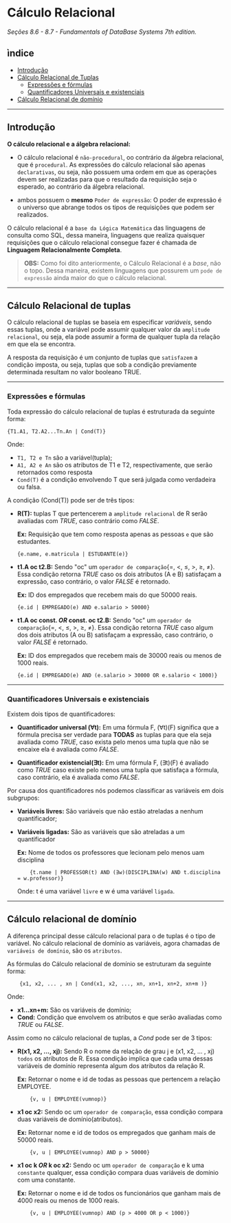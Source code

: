 # Cálculo Relacional
*Seções 8.6 - 8.7 - Fundamentals of DataBase Systems 7th edition.*

## ìndice
- [Introdução](#introdução)
- [Cálculo Relacional de Tuplas](#cálculo-relacional-de-tuplas)
    - [Expressões e fórmulas](#Expressões-e-fórmulas)
    - [Quantificadores Universais e existenciais](#quantificadores-universais-e-existenciais)
- [Cálculo Relacional de domínio](#Cálculo-relacional-de-domínio)
---
## Introdução

**O cálculo relacional e a álgebra relacional:**

- O cálculo relacional é `não-procedural`, oo contrário da álgebra relacional, que é `procedural`. As expressões do cálculo relacional são apenas `declarativas`, ou seja, não possuem uma ordem em que as operações devem ser realizadas para que o resultado da requisição seja o esperado, ao contrário da álgebra relacional.

- ambos possuem o **mesmo** `Poder de expressão`: O poder de expressão é o universo que abrange todos os tipos de requisições que podem ser realizados.

O cálculo relacional é a `base da Lógica Matemática` das linguagens de consulta como SQL, dessa maneira, linguagens que realiza quaisquer requisições que o cálculo relacional consegue fazer é chamada de **Linguagem Relacionalmente Completa**. 

> **OBS:** Como foi dito anteriormente, o Cálculo Relacional é a *base*, não o topo. Dessa maneira, existem linguagens que possurem um `pode de expressão` ainda maior do que o cálculo relacional.

---
## Cálculo Relacional de tuplas

O cálculo relacional de tuplas se baseia em especificar *variáveis*, sendo essas tuplas, onde a variável pode assumir qualquer valor da `amplitude relacional`, ou seja, ela pode assumir a forma de qualquer tupla da relação em que ela se encontra. 

A resposta da requisição é um conjunto de  tuplas que `satisfazem` a condição imposta, ou seja, tuplas que sob a condição previamente determinada resultam no valor booleano TRUE.

---
### **Expressões e fórmulas**

Toda expressão do cálculo relacional de tuplas é estruturada da seguinte forma:

```
{T1.A1, T2.A2...Tn.An | Cond(T)}
```

Onde:
- `T1, T2 e Tn` são a variável(tupla);
- `A1, A2 e An` são os atributos de T1 e T2, respectivamente, que serão retornados como resposta
- `Cond(T)` é a condição envolvendo T que será julgada como verdadeira ou falsa.

A condição (Cond(T)) pode ser de três tipos:

- **R(T):** tuplas T que pertencerem a `amplitude relacional` de R serão avaliadas com *TRUE*, caso contrário como *FALSE*.

    **Ex:** Requisição que tem como resposta apenas as pessoas `e` que são estudantes.
    ```
    {e.name, e.matricula | ESTUDANTE(e)} 
    ```
- **t1.A oc t2.B:** Sendo "oc" um `operador de comparação`{=, <, ≤, >, ≥, ≠}. Essa condição retorna *TRUE* caso os dois atributos (A e B) satisfaçam a expressão, caso contrário, o valor *FALSE* é retornado.

    **Ex:** ID dos empregados que recebem mais do que 50000 reais.
    ```
    {e.id | EMPREGADO(e) AND e.salario > 50000}
    ```
- **t1.A oc const. *OR* const. oc t2.B:** Sendo "oc" um `operador de comparação`{=, <, ≤, >, ≥, ≠}. Essa condição retorna *TRUE* caso algum dos dois atributos (A ou B) satisfaçam a expressão, caso contrário, o valor *FALSE* é retornado.

    **Ex:** ID dos empregados que recebem mais de 30000 reais ou menos de 1000 reais.
    ```
    {e.id | EMPREGADO(e) AND (e.salario > 30000 OR e.salario < 1000)}
    ```

---
### **Quantificadores Universais e existenciais**
Existem dois tipos de quantificadores: 

- **Quantificador universal (∀t):** Em uma fórmula F, (∀t)(F) significa que a fórmula precisa ser verdade para **TODAS** as tuplas para que ela seja avaliada como *TRUE*, caso exista pelo menos uma tupla que não se encaixe ela é avaliada como *FALSE*.

- **Quantificador existencial(∃t):** Em uma fórmula F, (∃t)(F) é avaliado como *TRUE* caso existe pelo menos uma tupla que satisfaça a fórmula, caso contrário, ela é avaliada como *FALSE*.

Por causa dos quantificadores nós podemos classificar as variáveis em dois subgrupos:

- **Variáveis livres:** São variáveis que não estão atreladas a nenhum quantificador;
- **Variáveis ligadas:** São as variáveis que são atreladas a um quantificador

    **Ex:** Nome de todos os professores que lecionam pelo menos uam disciplina
    ```
        {t.name | PROFESSOR(t) AND (∃w)(DISCIPLINA(w) AND t.disciplina = w.professor)}
    ```
    Onde: t é uma variável `livre` e w é uma variável `ligada`.

---
## Cálculo relacional de domínio
A diferença principal desse cálculo relacional para o de tuplas é o tipo de variável. No cálculo relacional de domínio as variáveis, agora chamadas de `variáveis de domínio`, são os `atributos`.

As fórmulas do Cálculo relacional de domínio se estruturam da seguinte forma:
```
    {x1, x2, ... , xn | Cond(x1, x2, ..., xn, xn+1, xn+2, xn+m )}
```
Onde:
- **x1...xn+m:** São os variáveis de domínio;
- **Cond:** Condição que envolvem os atributos e que serão avaliadas como *TRUE* ou *FALSE*.

Assim como no cálculo relacional de tuplas, a *Cond* pode ser de 3 tipos:

- **R(x1, x2, ..., xj):** Sendo R o nome da relação de grau j e (x1, x2, ... , xj) `todos` os atributos de R. Essa condição implica que cada uma dessas variáveis de domínio representa algum dos atributos da relação R.

    **Ex:** Retornar o nome e id de todas as pessoas que pertencem a relação EMPLOYEE.
    ```
        {v, u | EMPLOYEE(vumnop)}
    ```

- **x1 oc x2:** Sendo oc um `operador de comparação`, essa condição compara duas variáveis de domínio(atributos).

    **Ex:** Retornar nome e id de todos os empregados que ganham mais de 50000 reais.
    ```
        {v, u | EMPLOYEE(vumnop) AND p > 50000}
    ```

- **x1 oc k *OR* k oc x2:** Sendo oc um `operador de comparação` e k uma `constante` qualquer, essa condição compara duas variáveis de domínio com uma constante.

    **Ex:** Retornar o nome e id de todos os funcionários que ganham mais de 4000 reais ou menos de 1000 reais.
    ```
        {v, u | EMPLOYEE(vumnop) AND (p > 4000 OR p < 1000)}
    ```

